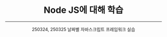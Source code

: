 <div align = center>
  <h1>Node JS에 대해 학습</h1>
</div>
<hr>
<div align = center>
  250324, 250325
  날짜별 자바스크립트 프레임워크 실습
</div>